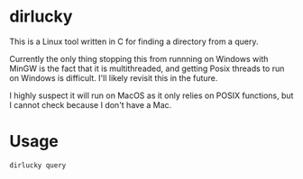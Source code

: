 # dirlucky
This is a Linux tool written in C for finding a directory from a query.

Currently the only thing stopping this from runnning on Windows with MinGW is the fact that it is multithreaded, and getting Posix threads to run on Windows is difficult.
I'll likely revisit this in the future.

I highly suspect it will run on MacOS as it only relies on POSIX functions, but I cannot check because I don't have a Mac.

# Usage

```sh
dirlucky query
```
